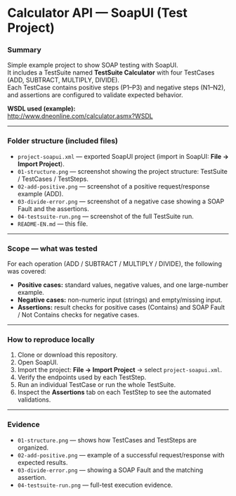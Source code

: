 # Calculator API — SoapUI (Test Project)

### Summary
Simple example project to show SOAP testing with SoapUI.  
It includes a TestSuite named **TestSuite Calculator** with four TestCases (ADD, SUBTRACT, MULTIPLY, DIVIDE).  
Each TestCase contains positive steps (P1–P3) and negative steps (N1–N2), and assertions are configured to validate expected behavior.

**WSDL used (example):**  
http://www.dneonline.com/calculator.asmx?WSDL

---

### Folder structure (included files)
- `project-soapui.xml` — exported SoapUI project (import in SoapUI: **File → Import Project**).  
- `01-structure.png` — screenshot showing the project structure: TestSuite / TestCases / TestSteps.  
- `02-add-positive.png` — screenshot of a positive request/response example (ADD).  
- `03-divide-error.png` — screenshot of a negative case showing a SOAP Fault and the assertions.  
- `04-testsuite-run.png` — screenshot of the full TestSuite run.  
- `README-EN.md` — this file.

---

### Scope — what was tested
For each operation (ADD / SUBTRACT / MULTIPLY / DIVIDE), the following was covered:

- **Positive cases:** standard values, negative values, and one large-number example.  
- **Negative cases:** non-numeric input (strings) and empty/missing input.  
- **Assertions:** result checks for positive cases (Contains) and SOAP Fault / Not Contains checks for negative cases.

---

### How to reproduce locally
1. Clone or download this repository.  
2. Open SoapUI.  
3. Import the project: **File → Import Project** → select `project-soapui.xml`.  
4. Verify the endpoints used by each TestStep.  
5. Run an individual TestCase or run the whole TestSuite.  
6. Inspect the **Assertions** tab on each TestStep to see the automated validations.

---

### Evidence
- `01-structure.png` — shows how TestCases and TestSteps are organized.  
- `02-add-positive.png` — example of a successful request/response with expected results.  
- `03-divide-error.png` — showing a SOAP Fault and the matching assertion.  
- `04-testsuite-run.png` — full-test execution evidence.
